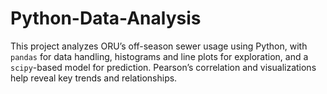 # Python-Data-Analysis
This project analyzes ORU’s off-season sewer usage using Python, with `pandas` for data handling, histograms and line plots for exploration, and a `scipy`-based model for prediction. Pearson’s correlation and visualizations help reveal key trends and relationships.
